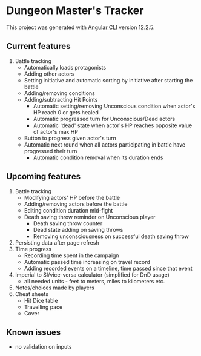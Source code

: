 # Dungeon Master's Tracker

This project was generated with [Angular CLI](https://github.com/angular/angular-cli) version 12.2.5.

## Current features
1. Battle tracking
    * Automatically loads protagonists
    * Adding other actors
    * Setting initiative and automatic sorting by initiative after starting the battle
    * Adding/removing conditions
    * Adding/subtracting Hit Points
        * Automatic setting/removing Unconscious condition when actor's HP reach 0 or gets healed
        * Automatic progressed turn for Unconscious/Dead actors
        * Automatic 'dead' state when actor's HP reaches opposite value of actor's max HP
    * Button to progress given actor's turn
    * Automatic next round when all actors participating in battle have progressed their turn
        * Automatic condition removal when its duration ends

## Upcoming features
1. Battle tracking
    * Modifying actors' HP before the battle
    * Adding/removing actors before the battle
    * Editing condition duration mid-fight
    * Death saving throw reminder on Unconscious player
        * Death saving throw counter
        * Dead state adding on saving throws
        * Removing unconsciousness on successful death saving throw
2. Persisting data after page refresh
3. Time progress
    * Recording time spent in the campaign
    * Automatic passed time increasing on travel record
    * Adding recorded events on a timeline, time passed since that event
4. Imperial to SI/vice-versa calculator (simplified for DnD usage)
    * all needed units - feet to meters, miles to kilometers etc.
5. Notes/choices made by players
6. Cheat sheets
    * Hit Dice table
    * Travelling pace
    * Cover

## Known issues
* no validation on inputs
